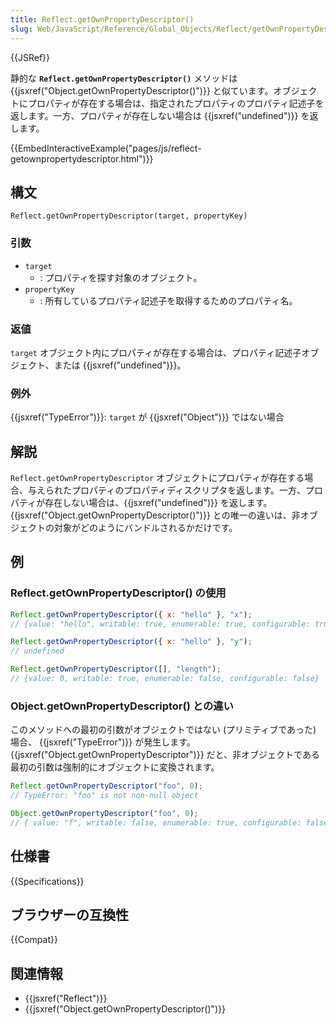 ```yaml
---
title: Reflect.getOwnPropertyDescriptor()
slug: Web/JavaScript/Reference/Global_Objects/Reflect/getOwnPropertyDescriptor
---
```


{{JSRef}}

静的な **`Reflect.getOwnPropertyDescriptor()`** メソッドは {{jsxref("Object.getOwnPropertyDescriptor()")}} と似ています。オブジェクトにプロパティが存在する場合は、指定されたプロパティのプロパティ記述子を返します。一方、プロパティが存在しない場合は {{jsxref("undefined")}} を返します。

{{EmbedInteractiveExample("pages/js/reflect-getownpropertydescriptor.html")}}

## 構文

```
Reflect.getOwnPropertyDescriptor(target, propertyKey)
```

### 引数

- `target`
  - : プロパティを探す対象のオブジェクト。
- `propertyKey`
  - : 所有しているプロパティ記述子を取得するためのプロパティ名。

### 返値

`target` オブジェクト内にプロパティが存在する場合は、プロパティ記述子オブジェクト、または {{jsxref("undefined")}}。

### 例外

{{jsxref("TypeError")}}: `target` が {{jsxref("Object")}} ではない場合

## 解説

`Reflect.getOwnPropertyDescriptor` オブジェクトにプロパティが存在する場合、与えられたプロパティのプロパティディスクリプタを返します。一方、プロパティが存在しない場合は、{{jsxref("undefined")}} を返します。{{jsxref("Object.getOwnPropertyDescriptor()")}} との唯一の違いは、非オブジェクトの対象がどのようにバンドルされるかだけです。

## 例

### Reflect.getOwnPropertyDescriptor() の使用

```js
Reflect.getOwnPropertyDescriptor({ x: "hello" }, "x");
// {value: "hello", writable: true, enumerable: true, configurable: true}

Reflect.getOwnPropertyDescriptor({ x: "hello" }, "y");
// undefined

Reflect.getOwnPropertyDescriptor([], "length");
// {value: 0, writable: true, enumerable: false, configurable: false}
```

### Object.getOwnPropertyDescriptor() との違い

このメソッドへの最初の引数がオブジェクトではない (プリミティブであった) 場合、 {{jsxref("TypeError")}} が発生します。 {{jsxref("Object.getOwnPropertyDescriptor")}} だと、非オブジェクトである最初の引数は強制的にオブジェクトに変換されます。

```js
Reflect.getOwnPropertyDescriptor("foo", 0);
// TypeError: "foo" is not non-null object

Object.getOwnPropertyDescriptor("foo", 0);
// { value: "f", writable: false, enumerable: true, configurable: false }
```

## 仕様書

{{Specifications}}

## ブラウザーの互換性

{{Compat}}

## 関連情報

- {{jsxref("Reflect")}}
- {{jsxref("Object.getOwnPropertyDescriptor()")}}
